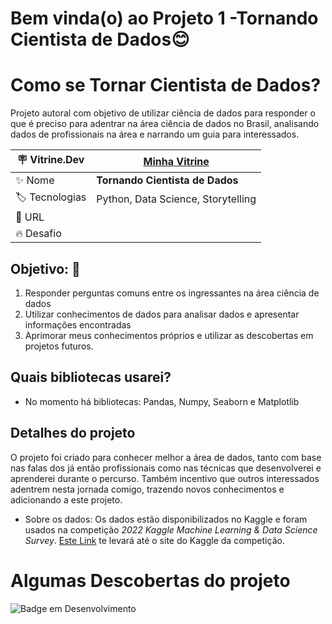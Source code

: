 # Bem vinda(o) ao Projeto 1 -Tornando Cientista de Dados😊


# Como se Tornar Cientista de Dados?

Projeto autoral com objetivo de utilizar ciência de dados para responder o que é preciso para adentrar na área ciência de dados no Brasil, analisando dados de profissionais na área e narrando um guia para interessados.

| :placard: Vitrine.Dev |    [Minha Vitrine](https://cursos.alura.com.br/vitrinedev/kaueabbehausen)   |
| -------------  | --- |
| :sparkles: Nome        | **Tornando Cientista de Dados**
| :label: Tecnologias | Python, Data Science, Storytelling
| :rocket: URL         |
| :fire: Desafio     | 

<!-- Inserir imagem com a #vitrinedev ao final do link -->


## **Objetivo:** 🤔
1. Responder perguntas comuns entre os ingressantes na área ciência de dados
2. Utilizar conhecimentos de dados para analisar dados e apresentar informações encontradas
3. Aprimorar meus conhecimentos próprios e utilizar as descobertas em projetos futuros.
## **Quais bibliotecas usarei?**
* No momento há bibliotecas: Pandas, Numpy, Seaborn e Matplotlib

## Detalhes do projeto

O projeto foi criado para conhecer melhor a área de dados, tanto com base nas falas dos já então profissionais como nas técnicas que desenvolverei e aprenderei durante o percurso. Também incentivo que outros interessados adentrem nesta jornada comigo, trazendo novos conhecimentos e adicionando a este projeto.

* Sobre os dados: Os dados estão disponibilizados no Kaggle e foram usados na competição *2022 Kaggle Machine Learning & Data Science Survey*. [Este Link](https://www.kaggle.com/competitions/kaggle-survey-2022) te levará até o site do Kaggle da competição.

# Algumas Descobertas do projeto

![Badge em Desenvolvimento](https://img.shields.io/static/v1?label=STATUS&message=DESENVOLVIMENTO&color=<COLOR>)
